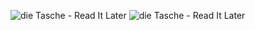 ![die Tasche - Read It Later](https://assets.getpocket.com/web/main/Components/HomePage/dancer.55decab57ea433e9f70fb55f52fd8542.png)
![die Tasche - Read It Later](https://assets.getpocket.com/web/main/Components/HomePage/gardener.75c1df6cac26631dd7e3e0da697a7a41.png)
